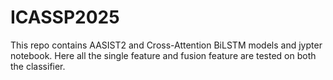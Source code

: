 # ICASSP2025
This repo contains AASIST2 and Cross-Attention BiLSTM models and jypter notebook. Here all the single feature and fusion feature are tested on both the classifier.
